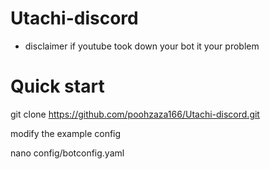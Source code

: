 <!--
 Copyright 2023 pooh
 
 Licensed under the Apache License, Version 2.0 (the "License");
 you may not use this file except in compliance with the License.
 You may obtain a copy of the License at
 
     http://www.apache.org/licenses/LICENSE-2.0
 
 Unless required by applicable law or agreed to in writing, software
 distributed under the License is distributed on an "AS IS" BASIS,
 WITHOUT WARRANTIES OR CONDITIONS OF ANY KIND, either express or implied.
 See the License for the specific language governing permissions and
 limitations under the License.
-->

# Utachi-discord
* disclaimer if youtube took down your bot it your problem

# Quick start
git clone https://github.com/poohzaza166/Utachi-discord.git

modify the example config

nano config/botconfig.yaml
